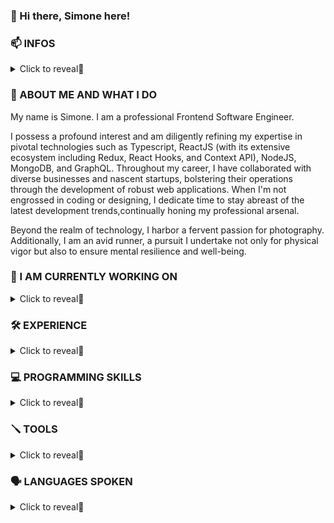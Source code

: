 ### 👋 Hi there, Simone here!

### 📫 INFOS 
<details>
   <summary> Click to reveal🔻 </summary>
 
|  **My Contacts** |                          |
|-------------------|--------------------------|
| **WhatsApp**      | +61_400_761_226          |
| **Email**         | simobara_@_hotmail_._it     |
| **Note**          | To write each one, with NO underscore/space | 

</details>


### 👤 ABOUT ME AND WHAT I DO
My name is Simone. I am a professional Frontend Software Engineer.

I possess a profound interest and am diligently refining my expertise in pivotal technologies such as Typescript, ReactJS 
(with its extensive ecosystem including Redux, React Hooks, and Context API), NodeJS, MongoDB, and GraphQL. Throughout my
career, I have collaborated with diverse businesses and nascent startups, bolstering their operations through the development
of robust web applications. When I'm not engrossed in coding or designing, I dedicate time to stay abreast of the latest
development trends,continually honing my professional arsenal.

Beyond the realm of technology, I harbor a fervent passion for photography. Additionally, I am an avid runner, a pursuit I 
undertake not only for physical vigor but also to ensure mental resilience and well-being.

### 🔭 I AM CURRENTLY WORKING ON
<details>
   <summary> Click to reveal🔻 </summary>

- I am developing a web platform dedicated to soccer supporters, particularly focusing on Italian Serie A, but also providing real-time 
updates on other leagues. The platform offers the ability to analyze statistics, discuss matches with fellow fans, stay updated
on the latest news, and provides links for real-time match updates.

</details>

### 🛠️ EXPERIENCE
<details>
   <summary> Click to reveal🔻 </summary>

** FRONT END React Web Developer **
- Design and modeling of web pages primarily in ReactJS.
- Expert in the use of fundamental web technologies such as Html5, Css3, Bootstrap, and JS (ES6+).
- Deep knowledge of the React ecosystem, including:
  - Advanced use of React Hooks and Context API.
  - Proficiency in development with Redux for global state management, familiar with middleware: Redux Thunk and Redux Saga.
  - Experience with routing libraries such as React Router.
  - Creation of dynamic interfaces with React Spring and other animation tools.
  - Use of UI component libraries like Material-UI or Ant Design.
  - Skilled in building forms with React Hook Form or Formik.
- Specialized in creating React web pages utilizing Typescript, leveraging static typing to enhance application robustness.
- Management of NoSQL databases like MongoDB and manipulation of JSON files.
- Proficient with bundling tools like Webpack and task runners like Gulp.
- Familiarity with testing frameworks such as Jest, React Testing Library, and Enzyme.
- Daily use of package management systems like npm or yarn.
- Responsible for updating and maintaining existing websites, using the JAMstack approach with React and tools: Gatsby/Next.
- Advanced English communication skills.
- Experience in using tools like Postman for API testing and Docker for containerization.
- Effective code management through versioning systems like Git/GitHub and familiarity with CI/CD processes.
- Utilization of performance optimization tools like Lighthouse and Chrome DevTools.

</details>

### 💻 PROGRAMMING SKILLS
<details>
   <summary> Click to reveal🔻 </summary>

|    ➡️   **FRONT END**    |                 |
|-----------------|-----------------|
| HTML            | ⭐⭐⭐⭐⭐     | 
| CSS/SASS        | ⭐⭐⭐⭐⭐     | 
| Bootstrap       | ⭐⭐⭐⭐⭐     |  
| Tailwind        | ⭐⭐⭐⭐       | 
| JS/TS	          | ⭐⭐⭐⭐⭐     | 
| React           | ⭐⭐⭐⭐⭐     | 
| Angular         | ⭐              | 


|   📱   **MOBILE**     |                     |
|------------------|---------------------|
| React Native     | ⭐                  |


|    ⬅️   **BACKEND**    |                   | 
|-----------------|-----------------|
| NodeJS          | ⭐⭐⭐⭐        |
| Java            | ⭐⭐⭐          |
| Python          | ⭐⭐            |
| .NET C#         | ⭐              |


|    🛢️   **DATABASE**    |                 |
|-----------------|-----------------|
| SQL             |	⭐⭐⭐          |
| MongoDB         | ⭐⭐⭐          |
| Python	        | ⭐⭐            |
| .NET C#	        | ⭐              |

</details>


### 🪛  **TOOLS**
<details>
   <summary> Click to reveal🔻 </summary>

| **Database Tools**   |                           |
|----------------------|---------------------------|
| MySQL Workbench      | for managing MySQL databases |
| PgAdmin              | for managing PostgreSQL       |
| SQL Server           | for managing SQL Server       |
| SQLite Browser       | for managing SQLite database  |

| **API Tools**           |                           |
|-------------------------|---------------------------|
| Postman                 | for testing APIs          |
| Insomnia                | for testing APIs          |
| Swagger                 | for API Documentation     |

| **IDEs & Code Editors**  |                           |
|--------------------------|---------------------------|
| Visual Studio Code       | extensible code editor    |
| IntelliJ IDEA            | IDE for Java and other languages |
| Eclipse                  | multi-language IDE        |
| Atom                     | open-source code editor   |

| **Version Control**       |                           |
|---------------------------|---------------------------|
| Git                       | distributed version control system |
| GitHub                    | code hosting platform              |
| GitLab                    | with integrated CI/CD features     |
| Sourcetree                | GUI for Git                        |

| **Containerization & Virtualization** |                           |
|-----------------|-----------------------------|
| Docker          | platform for containerization |
| Kubernetes      | for managing Docker clusters  |
| Vagrant         | for creating virtual dev env  |

| **Other Useful Tools** |                           |
|------------------------|---------------------------|
| Webpack               | bundler for JS & friends  |
| Babel                 | JavaScript transpiler     |
| ESLint                | JavaScript linter         |
| Prettier              | code formatter            |

</details>


### 🗣   LANGUAGES SPOKEN
<details>
   <summary> Click to reveal🔻 </summary>

| Language        | Proficiency     |
|-----------------|-----------------|
| 🇮🇹 Italian     | ⭐⭐⭐⭐⭐      |
| 🇦🇺 English     | ⭐⭐⭐⭐⭐      |
| 🇪🇸 Spanish     | ⭐⭐⭐⭐⭐      |
| 🇫🇷 French      | ⭐⭐⭐          |

</details>





